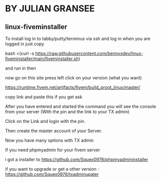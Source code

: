 # BY JULIAN GRANSEE

## linux-fiveminstaller

To install log in to tabby/putty/terminus via ssh and log in when you are logged in just copy

bash <(curl -s https://raw.githubusercontent.com/bennyxdev/linux-fiveminstaller/main/fiveminstaller.sh)

and run in then

now go on this site press left click on your version (what you want)

https://runtime.fivem.net/artifacts/fivem/build_proot_linux/master/

copy link 
and paste this if you get ask


After you have entered and started the command you will see the console from your server
(With the pin and the link to your TX admin)

Click on the Link and login with the pin.

Then create the master account of your Server.


Now you have many options with TX admin

If you need phpmyadmin for your fivem server 

i got a installer to https://github.com/Squex0978/phpmyadmininstaller

if you want to upgrade or get a other version : https://github.com/Squex0978/txadminupater





